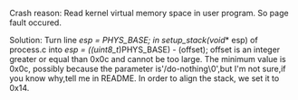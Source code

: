 Crash reason:
    Read kernel virtual memory space in user program. So page fault occured.

Solution:
    Turn line *esp = PHYS_BASE; in setup_stack(void** esp) of process.c into *esp = ((uint8_t*)PHYS_BASE) - (offset);
    offset is an integer greater or equal than 0x0c and cannot be too large.
    The minimum value is 0x0c, possibly because the parameter is'/do-nothing\0',but I'm not sure,if you know why,tell me in README.
    In order to align the stack, we set it to 0x14.
